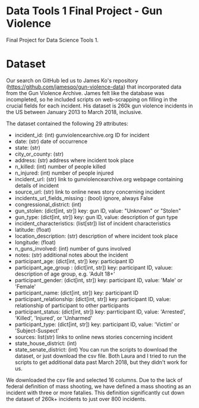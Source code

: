 # Data Tools 1 Final Project - Gun Violence
Final Project for Data Science Tools 1. 
# Dataset
Our search on GitHub led us to James Ko's repository (https://github.com/jamesqo/gun-violence-data) that incorporated data from the Gun Violence Archive. James felt like the database was incompleted, so he included scripts on web-scrapping on filling in the crucial fields for each incident. His dataset is 260k gun violence incidents in the US between January 2013 to March 2018, inclusive.

The dataset contained the following 29 attributes:

* incident_id: (int) gunviolencearchive.org ID for incident
* date: (str) date of occurrence
* state: (str)
* city_or_county: (str)
* address: (str) address where incident took place
* n_killed: (int) number of people killed
* n_injured: (int) number of people injured
* incident_url: (str) link to gunviolencearchive.org webpage containing details of incident
* source_url: (str) link to online news story concerning incident
* incidents_url_fields_missing : (bool) ignore, always False
* congressional_district: (int)
* gun_stolen: (dict[int, str]) key: gun ID, value: "Unknown" or "Stolen"
* gun_type: (dict[int, str]) key: gun ID, value: description of gun type
* incident_characteristics: (list[str]) list of incident characteristics
* latitude: (float)
* location_description: (str) description of where incident took place
* longitude: (float)
* n_guns_involved: (int) number of guns involved
* notes: (str) additional notes about the incident
* participant_age: (dict[int, str]) key: participant ID
* participant_age_group : (dict[int, str]) key: participant ID, valuue: description of age group, e.g. 'Adult 18+'
* participant_gender: (dict[int, str]) key: participant ID, value: 'Male' or 'Female'
* participant_name: (dict[int, str]) key: participant ID
* participant_relationship: (dict[int, str]) key: participant ID, value: relationship of participant to other participants
* participant_status: (dict[int, str]) key: parrticipant ID, value: 'Arrested', 'Killed', 'Injured', or 'Unharmed'
* participant_type: (dict[int, str]) key: participant ID, value: 'Victim' or 'Subject-Suspect'
* sources: list(str) links to online news stories concerning incident
* state_house_district: (int)
* state_senate_district: (int)
You can run the scripts to download the dataset, or just download the csv file. Both Laura and I tried to run the scripts to get additional data past March 2018, but they didn't work for us.

We downloaded the csv file and selected 16 columns. Due to the lack of federal definition of mass shooting, we have defined a mass shooting as an incident with three or more fatalies. This definition significantly cut down the dataset of 260k+ incidents to just over 800 incidents.

